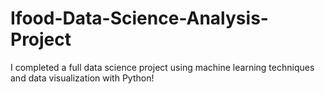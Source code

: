 # Ifood-Data-Science-Analysis-Project
I completed a full data science project using machine learning techniques and data visualization with Python!
